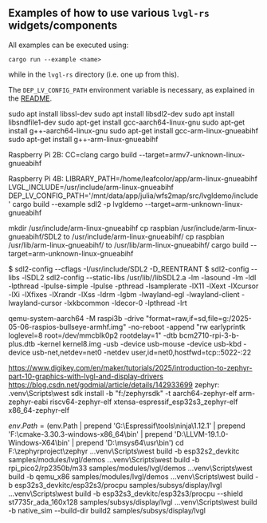 ## Examples of how to use various  `lvgl-rs` widgets/components

All examples can be executed using:
```shell
cargo run --example <name>
```
while in the `lvgl-rs` directory (i.e. one up from this).

The `DEP_LV_CONFIG_PATH` environment variable is necessary, as explained in the [README](../README.md).


sudo apt install libssl-dev
sudo apt install libsdl2-dev
sudo apt install libsndfile1-dev
sudo apt-get install gcc-aarch64-linux-gnu
sudo apt-get install g++-aarch64-linux-gnu
sudo apt-get install gcc-arm-linux-gnueabihf
sudo apt-get install g++-arm-linux-gnueabihf

Raspberry Pi 2B:
CC=clang cargo build --target=armv7-unknown-linux-gnueabihf

Raspberry Pi 4B:
LIBRARY_PATH=/home/leafcolor/app/arm-linux-gnueabihf LVGL_INCLUDE=/usr/include/arm-linux-gnueabihf DEP_LV_CONFIG_PATH='/mnt/data/app/julia/wfs2map/src/lvgldemo/include' cargo build --example sdl2 -p lvgldemo --target=arm-unknown-linux-gnueabihf

mkdir /usr/include/arm-linux-gnueabihf
cp raspbian /usr/include/arm-linux-gnueabihf/SDL2 to /usr/include/arm-linux-gnueabihf/
cp raspbian /usr/lib/arm-linux-gnueabihf/ to /usr/lib/arm-linux-gnueabihf/
cargo build --target=arm-unknown-linux-gnueabihf


$ sdl2-config --cflags
-I/usr/include/SDL2 -D_REENTRANT
$ sdl2-config --libs
-lSDL2
sdl2-config --static-libs
/usr/lib//libSDL2.a -lm -lasound -lm -ldl -lpthread -lpulse-simple -lpulse -pthread -lsamplerate -lX11 -lXext -lXcursor -lXi -lXfixes -lXrandr -lXss -ldrm -lgbm -lwayland-egl -lwayland-client -lwayland-cursor -lxkbcommon -ldecor-0 -lpthread -lrt


qemu-system-aarch64 -M raspi3b -drive "format=raw,if=sd,file=g:/2025-05-06-raspios-bullseye-armhf.img" -no-reboot -append "rw earlyprintk loglevel=8 root=/dev/mmcblk0p2 rootdelay=1" -dtb bcm2710-rpi-3-b-plus.dtb -kernel kernel8.img -usb -device usb-mouse -device usb-kbd -device usb-net,netdev=net0 -netdev user,id=net0,hostfwd=tcp::5022-:22



https://www.digikey.com/en/maker/tutorials/2025/introduction-to-zephyr-part-10-graphics-with-lvgl-and-display-drivers
https://blog.csdn.net/godmial/article/details/142933699
zephyr:
.venv\Scripts\west sdk install -b "f:/zephyrsdk" -t aarch64-zephyr-elf arm-zephyr-eabi riscv64-zephyr-elf xtensa-espressif_esp32s3_zephyr-elf x86_64-zephyr-elf

$env.Path = ($env.Path | prepend 'G:\Espressif\tools\ninja\1.12.1' | prepend 'F:\cmake-3.30.3-windows-x86_64\bin' | prepend 'D:\LLVM-19.1.0-Windows-X64\bin' | prepend 'D:\msys64\usr\bin')
cd F:\zephyrproject\zephyr
..\.venv\Scripts\west build -b esp32s2_devkitc samples/modules/lvgl/demos
..\.venv\Scripts\west build -b rpi_pico2/rp2350b/m33 samples/modules/lvgl/demos
..\.venv\Scripts\west build -b qemu_x86 samples/modules/lvgl/demos
..\.venv\Scripts\west build -b esp32s3_devkitc/esp32s3/procpu samples/subsys/display/lvgl
..\.venv\Scripts\west build -b esp32s3_devkitc/esp32s3/procpu --shield st7735r_ada_160x128 samples/subsys/display/lvgl
..\.venv\Scripts\west build -b native_sim --build-dir build2 samples/subsys/display/lvgl